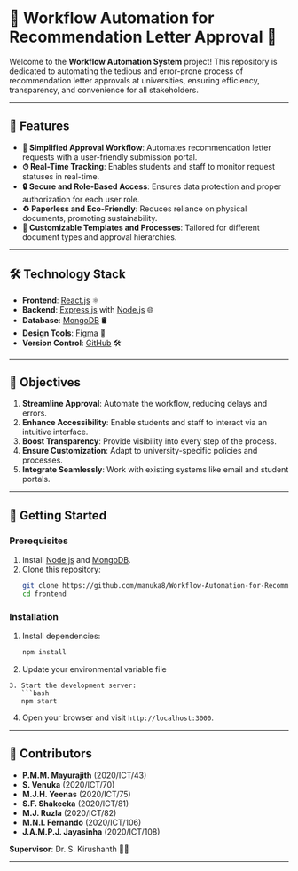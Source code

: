 

# 📄 Workflow Automation for Recommendation Letter Approval 🚀

Welcome to the **Workflow Automation System** project! This repository is dedicated to automating the tedious and error-prone process of recommendation letter approvals at universities, ensuring efficiency, transparency, and convenience for all stakeholders.

---

## 🌟 Features

- **📑 Simplified Approval Workflow**: Automates recommendation letter requests with a user-friendly submission portal.
- **⏱ Real-Time Tracking**: Enables students and staff to monitor request statuses in real-time.
- **🔒 Secure and Role-Based Access**: Ensures data protection and proper authorization for each user role.
- **♻️ Paperless and Eco-Friendly**: Reduces reliance on physical documents, promoting sustainability.
- **🔧 Customizable Templates and Processes**: Tailored for different document types and approval hierarchies.

---

## 🛠 Technology Stack

- **Frontend**: [React.js](https://react.dev) ⚛️
- **Backend**: [Express.js](https://expressjs.com) with [Node.js](https://nodejs.org) 🌐
- **Database**: [MongoDB](https://www.mongodb.com) 🛢
- **Design Tools**: [Figma](https://www.figma.com) 🎨
- **Version Control**: [GitHub](https://github.com) 🛠

---

## 🎯 Objectives

1. **Streamline Approval**: Automate the workflow, reducing delays and errors.
2. **Enhance Accessibility**: Enable students and staff to interact via an intuitive interface.
3. **Boost Transparency**: Provide visibility into every step of the process.
4. **Ensure Customization**: Adapt to university-specific policies and processes.
5. **Integrate Seamlessly**: Work with existing systems like email and student portals.

---

## 🚀 Getting Started

### Prerequisites

1. Install [Node.js](https://nodejs.org) and [MongoDB](https://www.mongodb.com).
2. Clone this repository:
   ```bash
   git clone https://github.com/manuka8/Workflow-Automation-for-Recommendation-Letter-Approval-for-a-University.git
   cd frontend
   ```

### Installation

1. Install dependencies:
   ```bash
   npm install
   ```
2. Update your environmental variable file
```
3. Start the development server:
   ```bash
   npm start
   ```
4. Open your browser and visit `http://localhost:3000`.

---

## 🤝 Contributors

- **P.M.M. Mayurajith** (2020/ICT/43)  
- **S. Venuka** (2020/ICT/70)  
- **M.J.H. Yeenas** (2020/ICT/75)  
- **S.F. Shakeeka** (2020/ICT/81)  
- **M.J. Ruzla** (2020/ICT/82)  
- **M.N.I. Fernando** (2020/ICT/106)  
- **J.A.M.P.J. Jayasinha** (2020/ICT/108)  

**Supervisor**: Dr. S. Kirushanth 🧑‍🏫

---

